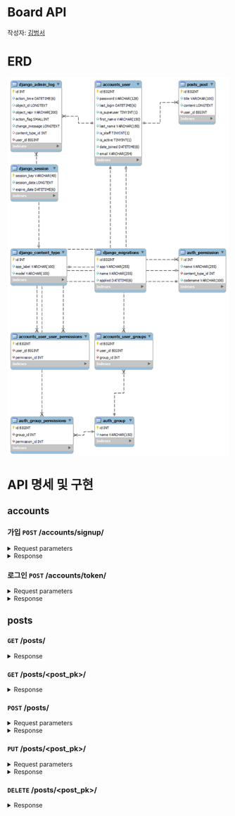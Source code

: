 # Board API
작성자: [김범서](https://www.github.com/lemon-lime-honey/)

# ERD
![ERD](/images/ERD.png)

# API 명세 및 구현
## accounts
### 가입 `POST` /accounts/signup/
<details>
<summary>Request parameters</summary>

| Parameter | Type | Description |
| --- | --- | --- |
| email | String | `(something)@(something)` 형식 |
| password | String | 최소 8자 |

</details>

<details>
<summary>Response</summary>

#### 200 OK
반환 값 없음

#### 400 Bad Request
- 이메일이나 비밀번호가 유효하지 않은 값일 경우

| Field | Message |
| --- | --- |
| email | Enter a valid email address. |
| password | Password must be longer than 7 letters |

- 중복된 이메일인 경우

| Field | Message |
| --- | --- |
| email | user with this email address already exists.|

</details>

### 로그인 `POST` /accounts/token/

<details>
<summary>Request parameters</summary>

| Parameter | Type | Description |
| --- | --- | --- |
| email | String | `(something)@(something)` 형식 |
| password | String | 최소 8자 |

</details>

<details>
<summary>Response</summary>

#### 200 OK
| Field | Type | Description |
| --- | --- | --- |
| refresh | String | refresh 토큰 |
| access | String | access 토큰 |

#### 400 Bad Request
- 이메일이나 비밀번호가 유효하지 않은 값일 경우

| Field | Message |
| --- | --- |
| email | Enter a valid email address. |
| password | Password must be longer than 7 letters |

</details>

## posts
### `GET` /posts/
<details>
<summary>Response</summary>

#### 200 OK
```
{
    "count": 50,
    "next": "http://localhost:8000/posts/?page=2",
    "previous": null,
    "results": [
        {
            "id": 1,
            "title": "test1"
        },
        {
            "id": 2,
            "title": "test2"
        },
        {
            "id": 3,
            "title": "test3"
        },
        {
            "id": 4,
            "title": "test4"
        },
        {
            "id": 5,
            "title": "test5"
        }
    ]
}
```

</details>

### `GET` /posts/<post_pk>/
<details>
<summary>Response</summary>

#### 200 OK
게시글이 존재할 때

| Field | Type | Description |
| --- | --- | --- |
| id | Integer | 게시글 번호 |
| title | String | 게시글 제목 |
| content | String | 게시글 내용 |

#### 404 Not Found
게시글이 존재하지 않을 때

```
{
    "detail": "Not found."
}
```

</details>

### `POST` /posts/
<details>
<summary>Request parameters</summary>

| Parameter | Type | Description |
| --- | --- | --- |
| title | String | 게시글 제목 |
| content | String | 게시글 내용 |

</details>

<details>
<summary>Response</summary>

#### 200 OK
| Field | Type | Description |
| --- | --- | --- |
| id | Integer | 게시글 번호 |
| title | String | 게시글 제목 |
| content | String | 게시글 내용 |

#### 401 Unauthorized
로그인을 하지 않은 사용자가 글을 작성하려 했을 경우

```
{
    "detail": "Authentication credentials were not provided."
}
```

</details>

### `PUT` /posts/<post_pk>/
<details>
<summary>Request parameters</summary>

| Parameter | Type | Description |
| --- | --- | --- |
| title | String | 게시글 제목 |
| content | String | 게시글 내용 |

</details>

<details>
<summary>Response</summary>

#### 200 OK
게시글 작성자가 글을 수정하는 경우

| Field | Type | Description |
| --- | --- | --- |
| id | Integer | 게시글 번호 |
| title | String | 게시글 제목 |
| content | String | 게시글 내용 |

#### 401 Unauthorized
로그인하지 않은 사용자가 글을 수정하려 한 경우

```
{
    "detail": "Authentication credentials were not provided."
}
```

#### 403 Forbidden
글을 작성하지 않은 사용자(로그인이 된 상태)가 글을 수정하려 한 경우

</details>

### `DELETE` /posts/<post_pk>/
<details>
<summary>Response</summary>

#### 204 No Content
게시글 작성자가 글을 삭제하는 경우

#### 401 Unauthorized
로그인하지 않은 사용자가 글을 삭제하려 한 경우

```
{
    "detail": "Authentication credentials were not provided."
}
```

#### 403 Forbidden
글을 작성하지 않은 사용자(로그인이 된 상태)가 글을 삭제하려 한 경우

</details>